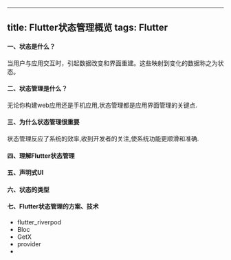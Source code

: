 ---
title: Flutter状态管理概览
tags: Flutter
-------------

#### 一、状态是什么？

当用户与应用交互时，引起数据改变和界面重建。这些映射到变化的数据称之为状态。

#### 二、状态管理是什么？

无论你构建web应用还是手机应用,状态管理都是应用界面管理的关键点.


#### 三、为什么状态管理很重要
状态管理反应了系统的效率,收到开发者的关注,使系统功能更顺滑和准确.




#### 四、理解Flutter状态管理

#### 五、声明式UI


#### 六、状态的类型

#### 七、Flutter状态管理的方案、技术
+ flutter_riverpod
+ Bloc
+ GetX
+ provider
+ 


[](https://medium.com/dhiwise/7-things-you-need-to-know-about-flutter-state-management-42f840ef022e)